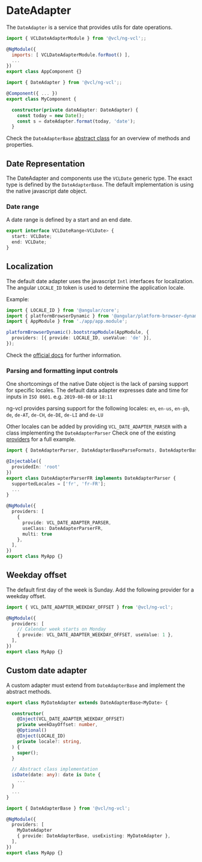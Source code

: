 # DateAdapter

The `DateAdapter` is a service that provides utils for date operations.

```js
import { VCLDateAdapterModule } from '@vcl/ng-vcl';;

@NgModule({
  imports: [ VCLDateAdapterModule.forRoot() ],
  ...
})
export class AppComponent {}
```

```ts
import { DateAdapter } from '@vcl/ng-vcl';;

@Component({ ... })
export class MyComponent {

  constructor(private dateAdapter: DateAdapter) {
    const today = new Date();
    const s = dateAdapter.format(today, 'date');
  }
```

Check the `DateAdapterBase` [abstract class](https://github.com/ng-vcl/ng-vcl/tree/dev/lib/ng-vcl/src/dateadapter/dateadapter-base.ts) for an overview of methods and properties.

## Date Representation

The DateAdapter and components use the `VCLDate` generic type. The exact type is defined by the `DateAdapterBase`.
The default implementation is using the native javascript date object.

### Date range

A date range is defined by a start and an end date.

```ts
export interface VCLDateRange<VCLDate> {
  start: VCLDate;
  end: VCLDate;
}
```

## Localization

The default date adapter uses the javascript `Intl` interfaces for localization.
The angular `LOCALE_ID` token is used to determine the application locale.

Example:

```ts
import { LOCALE_ID } from '@angular/core';
import { platformBrowserDynamic } from '@angular/platform-browser-dynamic';
import { AppModule } from './app/app.module';

platformBrowserDynamic().bootstrapModule(AppModule, {
  providers: [{ provide: LOCALE_ID, useValue: 'de' }],
});
```

Check the [official docs](https://angular.io/guide/i18n) for further information.

### Parsing and formatting input controls

One shortcomings of the native Date object is the lack of parsing support for specific locales.
The default data adapter expresses date and time for inputs in `ISO 8601`. e.g. `2019-08-08` or `18:11`

ng-vcl provides parsing support for the following locales: `en`, `en-us`, `en-gb`, `de`, `de-AT`, `de-CH`, `de-DE`, `de-LI` and `de-LU`

Other locales can be added by providing `VCL_DATE_ADAPTER_PARSER` with a class implementing the `DateAdapterParser`
Check one of the existing [providers](https://github.com/ng-vcl/ng-vcl/tree/dev/lib/ng-vcl/src/dateadapter/parsers) for a full example.

```ts
import { DateAdapterParser, DateAdapterBaseParseFormats, DateAdapterBaseDisplayFormats } from '@vcl/ng-vcl';

@Injectable({
  providedIn: 'root'
})
export class DateAdapterParserFR implements DateAdapterParser {
  supportedLocales = ['fr', 'fr-FR'];
  ...
}

@NgModule({
  providers: [
    {
      provide: VCL_DATE_ADAPTER_PARSER,
      useClass: DateAdapterParserFR,
      multi: true
    },
  ],
})
export class MyApp {}
```

## Weekday offset

The default first day of the week is Sunday.
Add the following provider for a weekday offset.

```ts
import { VCL_DATE_ADAPTER_WEEKDAY_OFFSET } from '@vcl/ng-vcl';

@NgModule({
  providers: [
    // Calendar week starts on Monday
    { provide: VCL_DATE_ADAPTER_WEEKDAY_OFFSET, useValue: 1 },
  ],
})
export class MyApp {}
```

## Custom date adapter

A custom adapter must extend from `DateAdapterBase` and implement the abstract methods.

```ts
export class MyDateAdapter extends DateAdapterBase<MyDate> {

  constructor(
    @Inject(VCL_DATE_ADAPTER_WEEKDAY_OFFSET)
    private weekDayOffset: number,
    @Optional()
    @Inject(LOCALE_ID)
    private locale?: string,
  ) {
    super();
  }

  // Abstract class implementation
  isDate(date: any): date is Date {
    ...
  }
  ...
}
```

```ts
import { DateAdapterBase } from '@vcl/ng-vcl';

@NgModule({
  providers: [
    MyDateAdapter
    { provide: DateAdapterBase, useExisting: MyDateAdapter },
  ],
})
export class MyApp {}
```
